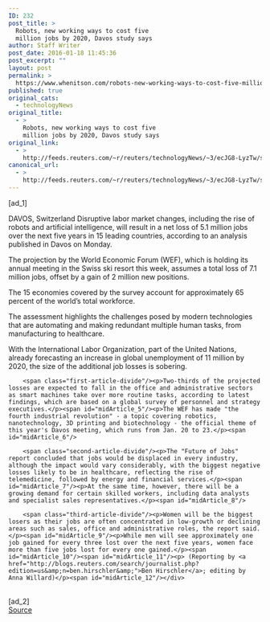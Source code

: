 ```yaml
---
ID: 232
post_title: >
  Robots, new working ways to cost five
  million jobs by 2020, Davos study says
author: Staff Writer
post_date: 2016-01-18 11:45:36
post_excerpt: ""
layout: post
permalink: >
  https://www.whenitson.com/robots-new-working-ways-to-cost-five-million-jobs-by-2020-davos-study-says/
published: true
original_cats:
  - technologyNews
original_title:
  - >
    Robots, new working ways to cost five
    million jobs by 2020, Davos study says
original_link:
  - >
    http://feeds.reuters.com/~r/reuters/technologyNews/~3/ecJG8-LyzTw/story01.htm
canonical_url:
  - >
    http://feeds.reuters.com/~r/reuters/technologyNews/~3/ecJG8-LyzTw/story01.htm
---
```

 [ad_1]
<br><div id="articleText">
<span id="midArticle_start"/>

<span class="focusParagraph" readability="8"><p><span class="articleLocation">DAVOS, Switzerland</span> Disruptive labor market changes, including the rise of robots and artificial intelligence, will result in a net loss of 5.1 million jobs over the next five years in 15 leading countries, according to an analysis published in Davos on Monday.</p></span><span id="midArticle_0"/><p>The projection by the World Economic Forum (WEF), which is holding its annual meeting in the Swiss ski resort this week, assumes a total loss of 7.1 million jobs, offset by a gain of 2 million new positions.</p><span id="midArticle_1"/><p>The 15 economies covered by the survey account for approximately 65 percent of the world’s total workforce. </p><span id="midArticle_2"/><p>The assessment highlights the challenges posed by modern technologies that are automating and making redundant multiple human tasks, from manufacturing to healthcare.</p><span id="midArticle_3"/><p>With the International Labor Organization, part of the United Nations, already forecasting an increase in global unemployment of 11 million by 2020, the size of the additional job losses is sobering.</p><span id="midArticle_4"/>
        
        <span class="first-article-divide"/><p>Two-thirds of the projected losses are expected to fall in the office and administrative sectors as smart machines take over more routine tasks, according to latest findings, which are based on a global survey of personnel and strategy executives.</p><span id="midArticle_5"/><p>The WEF has made "the fourth industrial revolution" - a topic covering robotics, nanotechnology, 3D printing and biotechnology - the official theme of this year's Davos meeting, which runs from Jan. 20 to 23.</p><span id="midArticle_6"/>
        
        <span class="second-article-divide"/><p>The "Future of Jobs" report concluded that jobs would be displaced in every industry, although the impact would vary considerably, with the biggest negative losses likely to be in healthcare, reflecting the rise of telemedicine, followed by energy and financial services.</p><span id="midArticle_7"/><p>At the same time, however, there will be a growing demand for certain skilled workers, including data analysts and specialist sales representatives.</p><span id="midArticle_8"/>
        
        <span class="third-article-divide"/><p>Women will be the biggest losers as their jobs are often concentrated in low-growth or declining areas such as sales, office and administrative roles, the report said.</p><span id="midArticle_9"/><p>While men will see approximately one job gained for every three lost over the next five years, women face more than five jobs lost for every one gained.</p><span id="midArticle_10"/><span id="midArticle_11"/><p> (Reporting by <a href="http://blogs.reuters.com/search/journalist.php?edition=us&amp;n=ben.hirschler&amp;">Ben Hirschler</a>; editing by Anna Willard)</p><span id="midArticle_12"/></div>
<br>[ad_2]
<br><a href="http://feeds.reuters.com/~r/reuters/technologyNews/~3/ecJG8-LyzTw/story01.htm">Source </a>